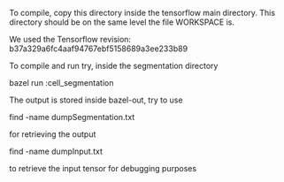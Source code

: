 To compile, copy this directory inside the tensorflow main directory. This directory should be on the same level the file WORKSPACE is.

We used the Tensorflow revision: b37a329a6fc4aaf94767ebf5158689a3ee233b89

To compile and run try, inside the segmentation directory

bazel run :cell_segmentation 

The output is stored inside bazel-out, try to use 

find -name dumpSegmentation.txt

for retrieving the output 

find -name dumpInput.txt

to retrieve the input tensor for debugging purposes 


